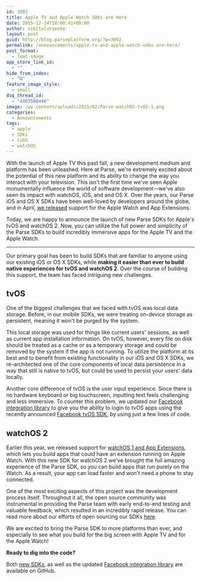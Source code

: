 ```yaml
---
id: 3892
title: Apple TV and Apple Watch SDKs are Here
date: 2015-12-14T10:00:41+00:00
author: nikitalutsenko
layout: post
guid: http://blog.parseplatform.org/?p=3892
permalink: /announcements/apple-tv-and-apple-watch-sdks-are-here/
post_format:
  - feat-image
app_store_link_id:
  - ""
hide_from_index:
  - "0"
feature_image_style:
  - small
dsq_thread_id:
  - "4403588446"
image: /wp-content/uploads/2015/02/Parse-watchOS-tvOS-1.png
categories:
  - Announcements
tags:
  - apple
  - SDKs
  - tvOS
  - watchOS
---
```

With the launch of Apple TV this past fall, a new development medium and platform has been unleashed. Here at Parse, we're extremely excited about the potential of this new platform and its ability to change the way you interact with your television. This isn't the first time we've seen Apple monumentally influence the world of software development—we've also seen its impact with watchOS, iOS, and and OS X. Over the years, our Parse iOS and OS X SDKs have been well-loved by developers around the globe, and in April, [we released](http://blog.parseplatform.org/announcements/introducing-local-data-sharing-for-apple-watch-and-app-extensions/) support for the Apple Watch and App Extensions.

Today, we are happy to announce the launch of new Parse SDKs for Apple's tvOS and watchOS 2. Now, you can utilize the full power and simplicity of the Parse SDKs to build incredibly immersive apps for the Apple TV and the Apple Watch.

* * *

Our primary goal has been to build SDKs that are familiar to anyone using our existing iOS or OS X SDKs, while **making it easier than ever to build native experiences for tvOS and watchOS 2**. Over the course of building this support, the team has faced intriguing new challenges.

## tvOS

One of the biggest challenges that we faced with tvOS was local data storage. Before, in our mobile SDKs, we were treating on-device storage as persistent, meaning it won't be purged by the system.

This local storage was used for things like current users' sessions, as well as current app installation information. On tvOS, however, every file on disk should be treated as a cache or as a temporary storage and could be removed by the system if the app is not running. To utilize the platform at its best and to benefit from existing functionality in our iOS and OS X SDKs, we re-architected one of the core components of local data persistence in a way that still is native to tvOS, but could be used to persist your users' data locally.

Another core difference of tvOS is the user input experience. Since there is no hardware keyboard or big touchscreen, inputting text feels challenging and less immersive. To counter this problem, we updated our <a href="https://github.com/ParsePlatform/ParseFacebookUtils-iOS/releases/latest" target="_blank">Facebook integration library</a> to give you the ability to login to tvOS apps using the recently announced <a href="https://developers.facebook.com/blog/post/2015/11/25/tvOS-SDK-beta/" target="_blank">Facebook tvOS SDK</a>, by using just a few lines of code.

## watchOS 2

Earlier this year, we released support for <a href="http://blog.parseplatform.org/announcements/introducing-local-data-sharing-for-apple-watch-and-app-extensions/" target="_blank">watchOS 1 and App Extensions</a>, which lets you build apps that could have an extension running on Apple Watch. With this new SDK for watchOS 2 we've brought the full amazing experience of the Parse SDK, so you can build apps that run purely on the Watch. As a result, your app can load faster and won't need a phone to stay connected.

One of the most exciting aspects of this project was the development process itself. Throughout it all, the open source community was instrumental in providing the Parse team with early end-to-end testing and valuable feedback, which resulted in an incredibly rapid release. You can read more about our efforts of open sourcing our SDKs [here](http://blog.parseplatform.org/announcements/open-sourcing-our-sdks/).

We are excited to bring the Parse SDK to more platforms than ever, and especially to see what you build for the big screen with Apple TV and for the Apple Watch!

**Ready to dig into the code?**
  
Both <a href="https://github.com/ParsePlatform/Parse-SDK-iOS-OSX/releases/latest" target="_blank">new SDKs</a>, as well as the updated <a href="https://github.com/ParsePlatform/ParseFacebookUtils-iOS/releases/latest" target="_blank">Facebook integration library</a> are available on GitHub.